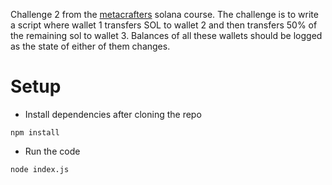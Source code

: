 Challenge 2 from the [metacrafters](https://academy.metacrafters.io/) solana course.
The challenge is to write a script where wallet 1 transfers SOL to wallet 2 and then
transfers 50% of the remaining sol to wallet 3. Balances of all these wallets should be 
logged as the state of either of them changes.
# Setup
* Install dependencies after cloning the repo
```
npm install
```
* Run the code
```
node index.js
```
